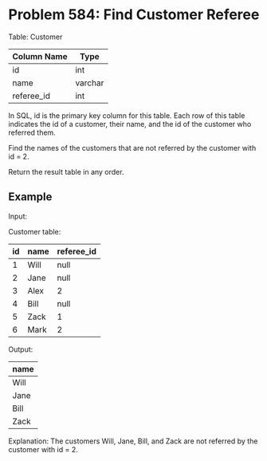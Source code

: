 # Problem 584: Find Customer Referee

Table: Customer

| Column Name | Type    |
|-------------|---------|
| id          | int     |
| name        | varchar |
| referee_id  | int     |

In SQL, id is the primary key column for this table. Each row of this table indicates the id of a customer, their name, and the id of the customer who referred them.

Find the names of the customers that are not referred by the customer with id = 2.

Return the result table in any order.

## Example

Input:

Customer table:

| id | name | referee_id |
|----|------|------------|
| 1  | Will | null       |
| 2  | Jane | null       |
| 3  | Alex | 2          |
| 4  | Bill | null       |
| 5  | Zack | 1          |
| 6  | Mark | 2          |

Output:

| name |
|------|
| Will |
| Jane |
| Bill |
| Zack |

Explanation: The customers Will, Jane, Bill, and Zack are not referred by the customer with id = 2.
